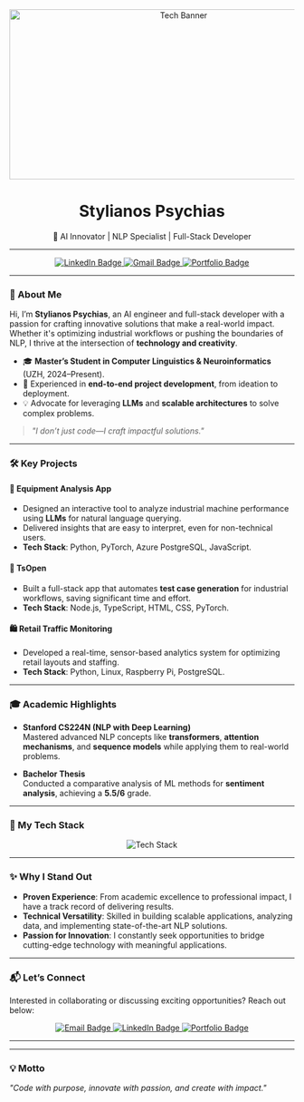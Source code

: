 <div id="header" align="center">
  <img src="https://media.giphy.com/media/dWesBcTLavkZuG35MI/giphy.gif" width="600" height="300" alt="Tech Banner"/>
  <h1>Stylianos Psychias</h1>
  <p>🚀 AI Innovator | NLP Specialist | Full-Stack Developer</p>
</div>

---

<div align="center">
  <a href="https://www.linkedin.com/in/stylianos-psychias/">
    <img src="https://img.shields.io/badge/LinkedIn-0A66C2?style=for-the-badge&logo=linkedin&logoColor=white" alt="LinkedIn Badge"/>
  </a>
  <a href="mailto:stelios.psychias@gmail.com">
    <img src="https://img.shields.io/badge/Email-D14836?style=for-the-badge&logo=gmail&logoColor=white" alt="Gmail Badge"/>
  </a>
  <a href="https://psychias.github.io/">
    <img src="https://img.shields.io/badge/Portfolio-black?style=for-the-badge&logo=github&logoColor=white" alt="Portfolio Badge"/>
  </a>
</div>

---

### 👋 About Me

Hi, I’m **Stylianos Psychias**, an AI engineer and full-stack developer with a passion for crafting innovative solutions that make a real-world impact. Whether it's optimizing industrial workflows or pushing the boundaries of NLP, I thrive at the intersection of **technology and creativity**.

- 🎓 **Master’s Student in Computer Linguistics & Neuroinformatics** (UZH, 2024–Present).  
- 🌟 Experienced in **end-to-end project development**, from ideation to deployment.  
- 💡 Advocate for leveraging **LLMs** and **scalable architectures** to solve complex problems.  

> *"I don’t just code—I craft impactful solutions."*

---

### 🛠️ Key Projects

#### 🧩 **Equipment Analysis App**
- Designed an interactive tool to analyze industrial machine performance using **LLMs** for natural language querying.  
- Delivered insights that are easy to interpret, even for non-technical users.  
- **Tech Stack**: Python, PyTorch, Azure PostgreSQL, JavaScript.

#### 🔧 **TsOpen**
- Built a full-stack app that automates **test case generation** for industrial workflows, saving significant time and effort.  
- **Tech Stack**: Node.js, TypeScript, HTML, CSS, PyTorch.

#### 🛍️ **Retail Traffic Monitoring**
- Developed a real-time, sensor-based analytics system for optimizing retail layouts and staffing.  
- **Tech Stack**: Python, Linux, Raspberry Pi, PostgreSQL.

---

### 🎓 Academic Highlights

- **Stanford CS224N (NLP with Deep Learning)**  
  Mastered advanced NLP concepts like **transformers**, **attention mechanisms**, and **sequence models** while applying them to real-world problems.  

- **Bachelor Thesis**  
  Conducted a comparative analysis of ML methods for **sentiment analysis**, achieving a **5.5/6** grade.  

---

### 🔧 My Tech Stack

<div align="center">
  <img src="https://skillicons.dev/icons?i=python,typescript,react,linux,postgresql,azure,html,css,js" alt="Tech Stack"/>
</div>

---


### ✨ Why I Stand Out

- **Proven Experience**: From academic excellence to professional impact, I have a track record of delivering results.  
- **Technical Versatility**: Skilled in building scalable applications, analyzing data, and implementing state-of-the-art NLP solutions.  
- **Passion for Innovation**: I constantly seek opportunities to bridge cutting-edge technology with meaningful applications.

---

### 📬 Let’s Connect

Interested in collaborating or discussing exciting opportunities? Reach out below:

<div align="center">
  <a href="mailto:stelios.psychias@gmail.com">
    <img src="https://img.shields.io/badge/Email-red?style=for-the-badge&logo=gmail&logoColor=white" alt="Email Badge"/>
  </a>
  <a href="https://www.linkedin.com/in/stylianos-psychias/">
    <img src="https://img.shields.io/badge/LinkedIn-0A66C2?style=for-the-badge&logo=linkedin&logoColor=white" alt="LinkedIn Badge"/>
  </a>
  <a href="https://psychias.github.io/">
    <img src="https://img.shields.io/badge/Portfolio-black?style=for-the-badge&logo=github&logoColor=white" alt="Portfolio Badge"/>
  </a>
</div>

---


---

### 💡 Motto
*"Code with purpose, innovate with passion, and create with impact."*
